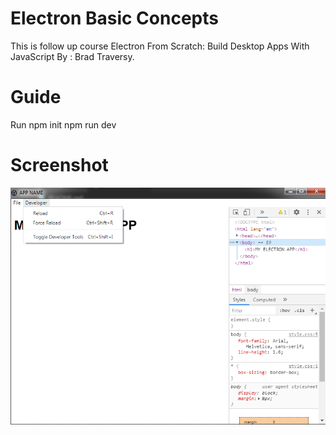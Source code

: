 # Electron Basic Concepts
This is follow up course Electron From Scratch: Build Desktop Apps With JavaScript By : Brad Traversy.

# Guide

Run npm init 
npm run dev

# Screenshot

![UI](/screenshots/1.png)